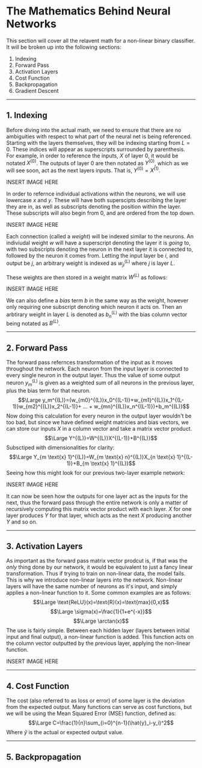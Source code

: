 # The Mathematics Behind Neural Networks

This section will cover all the relavent math for a non-linear binary classifier. <br>
It will be broken up into the following sections:
1. Indexing
2. Forward Pass
3. Activation Layers
4. Cost Function
5. Backpropagation
6. Gradient Descent

---

## 1. Indexing

Before diving into the actual math, we need to ensure that there are no ambiguities with respect to what part of the neural net is being referenced. <br>
Starting with the layers themselves, they will be indexing starting from $L=0$. These indices will appear as superscripts surrounded by parenthesis. <br>
For example, in order to reference the inputs, $X$ of layer $0$, it would be notated $X^{(0)}$. The outputs of layer $0$ are then notated as $Y^{(0)}$, which as we will see soon, act as the next layers inputs. That is, $Y^{(0)}=X^{(1)}$.

INSERT IMAGE HERE

In order to refernce individual activations within the neurons, we will use lowercase $x$ and $y$. These will have both superscipts describing the layer they are in, as well as subscripts denoting the position within the layer. These subscripts will also begin from 0, and are ordered from the top down. 

INSERT IMAGE HERE

Each connection (called a _weight_) will be indexed similar to the neurons. An indiviudal weight $w$ will have a superscript denoting the layer it is _going_ to, with two subscripts denoting the neuron in the next layer it is connected to, followed by the neuron it comes from. Letting the input layer be $i$, and output be $j$, an arbitrary weight is indexed as $w_{ji}^{(L)}$ where $j$ is layer $L$. 

These weights are then stored in a weight matrix $W^{(L)}$ as follows:

INSERT IMAGE HERE

We can also define a _bias_ term $b$ in the same way as the weight, however only requiring one subscript denoting which neuron it acts on. Then an arbtirary weight in layer $L$ is denoted as $b_n^{(L)}$ with the bias column vector being notated as $B^{(L)}$. 

---

## 2. Forward Pass

The forward pass refernces transformation of the input as it moves throughout the network. Each neuron from the input layer is connected to every single neuron in the output layer. Thus the value of some output neuron $y_m^{(L)}$ is given as a weighted sum of all neurons in the previous layer, plus the bias term for that neuron. 
$$\Large y_m^{(L)}=(w_{m0}^{(L)}x_0^{(L-1)}+w_{m1}^{(L)}x_1^{(L-1)}w_{m2}^{(L)}x_2^{(L-1)}+ ... + w_{mn}^{(L)}x_n^{(L-1)})+b_m^{(L)}$$
Now doing this calculation for every neuron in the output layer wouldn't be too bad, but since we have defined weight matricies and bias vectors, we can store our inputs $X$ in a column vector and take a matrix vector product.
$$\Large Y^{(L)}=W^{(L)}X^{(L-1)}+B^{(L)}$$
Subsctiped with dimensionalities for clarity:
$$\Large Y_{m \text{x} 1}^{(L)}=W_{m \text{x} n}^{(L)}X_{n \text{x} 1}^{(L-1)}+B_{m \text{x} 1}^{(L)}$$
Seeing how this might look for our previous two-layer example network:

INSERT IMAGE HERE

It can now be seen how the outputs for one layer act as the inputs for the next, thus the forward pass through the entire network is only a matter of recursively computing this matrix vector product with each layer. $X$ for one layer produces $Y$ for that layer, which acts as the next $X$ producing another $Y$ and so on. 

---

## 3. Activation Layers

As important as the forward pass matrix vector prodcut is, if that was the _only_ thing done by our network, it would be equivalent to just a fancy linear transformation. Thus if trying to train on non-linear data, the model fails. This is why we introduce non-linear layers into the network. Non-linear layers will have the same number of neurons as it's input, and simply applies a non-linear function to it. Some common examples are as follows:
$$\Large \text{ReLU}(x)=\text{R}(x)=\text{max}(0,x)$$
$$\Large \sigma(x)=\frac{1}{1+e^{-x}}$$
$$\Large \arctan(x)$$
The use is fairly simple. Between each hidden layer (layers between initial input and final output), a non-linear function is added. This function acts on the column vector outputted by the previous layer, applying the non-linear function.

INSERT IMAGE HERE

---

## 4. Cost Function

The cost (also referred to as loss or error) of some layer is the deviation from the expected output. Many functions can serve as cost functions, but we will be using the Mean Squared Error (MSE) function, defined as: 
$$\Large C=\frac{1}{n}\sum_{i=0}^{n-1}(\hat{y}_i-y_i)^2$$
Where $\hat{y}$ is the actual or expected output value.

---

## 5. Backpropagation
